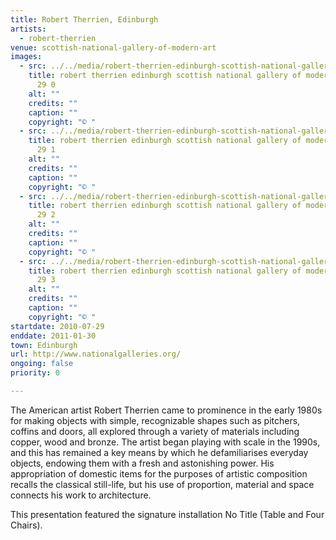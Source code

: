 ```yaml
---
title: Robert Therrien, Edinburgh
artists:
  - robert-therrien
venue: scottish-national-gallery-of-modern-art
images:
  - src: ../../media/robert-therrien-edinburgh-scottish-national-gallery-of-modern-art-2010-07-29-0.webp
    title: robert therrien edinburgh scottish national gallery of modern art 2010 07
      29 0
    alt: ""
    credits: ""
    caption: ""
    copyright: "© "
  - src: ../../media/robert-therrien-edinburgh-scottish-national-gallery-of-modern-art-2010-07-29-1.webp
    title: robert therrien edinburgh scottish national gallery of modern art 2010 07
      29 1
    alt: ""
    credits: ""
    caption: ""
    copyright: "© "
  - src: ../../media/robert-therrien-edinburgh-scottish-national-gallery-of-modern-art-2010-07-29-2.webp
    title: robert therrien edinburgh scottish national gallery of modern art 2010 07
      29 2
    alt: ""
    credits: ""
    caption: ""
    copyright: "© "
  - src: ../../media/robert-therrien-edinburgh-scottish-national-gallery-of-modern-art-2010-07-29-3.webp
    title: robert therrien edinburgh scottish national gallery of modern art 2010 07
      29 3
    alt: ""
    credits: ""
    caption: ""
    copyright: "© "
startdate: 2010-07-29
enddate: 2011-01-30
town: Edinburgh
url: http://www.nationalgalleries.org/
ongoing: false
priority: 0

---
```


The American artist Robert Therrien came to prominence in the early 1980s for making objects with simple, recognizable shapes such as pitchers, coffins and doors, all explored through a variety of materials including copper, wood and bronze. The artist began playing with scale in the 1990s, and this has remained a key means by which he defamiliarises everyday objects, endowing them with a fresh and astonishing power. His appropriation of domestic items for the purposes of artistic composition recalls the classical still-life, but his use of proportion, material and space connects his work to architecture.

This presentation featured the signature installation No Title (Table and Four Chairs).